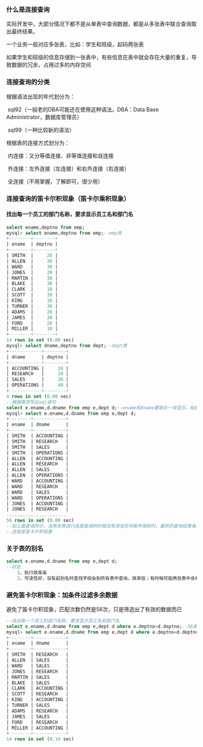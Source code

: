 ### 什么是连接查询

实际开发中，大部分情况下都不是从单表中查询数据，都是从多张表中联合查询取出最终结果。

一个业务一般对应多张表，比如：学生和班级，起码两张表

如果学生和班级的信息存储到一张表中，有些信息在表中就会存在大量的重复，导致数据的冗余，占用过多的内存空间

### 连接查询的分类

根据语法出现的年代划分为：

​	sql92（一般老的DBA可能还在使用这种语法。DBA：Data Base Administrator，数据库管理员）

​	sql99（一种比较新的语法）

根据表的连接方式划分为：

​		内连接：又分等值连接、非等值连接和自连接

​		外连接：左外连接（左连接）和右外连接（右连接）

​		全连接（不用掌握，了解即可，很少用）

### 连接查询的笛卡尔积现象（笛卡尔乘积现象）

#### 找出每一个员工的部门名称，要求显示员工名和部门名

```sql
select ename,deptno from emp;
mysql> select ename,deptno from emp;--emp表
+--------+--------+
| ename  | deptno |
+--------+--------+
| SMITH  |     20 |
| ALLEN  |     30 |
| WARD   |     30 |
| JONES  |     20 |
| MARTIN |     30 |
| BLAKE  |     30 |
| CLARK  |     10 |
| SCOTT  |     20 |
| KING   |     10 |
| TURNER |     30 |
| ADAMS  |     20 |
| JAMES  |     30 |
| FORD   |     20 |
| MILLER |     10 |
+--------+--------+
14 rows in set (0.00 sec)
mysql> select dname,deptno from dept;--dept表
+------------+--------+
| dname      | deptno |
+------------+--------+
| ACCOUNTING |     10 |
| RESEARCH   |     20 |
| SALES      |     30 |
| OPERATIONS |     40 |
+------------+--------+
4 rows in set (0.00 sec)
--根据需求写出sql语句
select e.ename,d.dname from emp e,dept d;--ename和dname要联合一块显示，粘到一块，此时没有条件限制ename中的一个字段就得与dname中的所有字段都配对一起然后显示
mysql> select e.ename,d.dname from emp e,dept d;
+--------+------------+
| ename  | dname      |
+--------+------------+
| SMITH  | ACCOUNTING |
| SMITH  | RESEARCH   |
| SMITH  | SALES      |
| SMITH  | OPERATIONS |
| ALLEN  | ACCOUNTING |
| ALLEN  | RESEARCH   |
| ALLEN  | SALES      |
| ALLEN  | OPERATIONS |
| WARD   | ACCOUNTING |
| WARD   | RESEARCH   |
| WARD   | SALES      |
| WARD   | OPERATIONS |
| JONES  | ACCOUNTING |
| JONES  | RESEARCH   |
......................
56 rows in set (0.00 sec)
--如上面查询所示，当两张表进行连接查询的时候没有添加任何条件限制时，最终的查询结果条数是两张表记录条数的乘积
--这就是笛卡尔积现象
```

### 关于表的别名

```sql
select e.ename,d.dname from emp e,dept d;
--好处
	1、执行效率高
	2、可读性好，没有起别名时查找字段会到所有表中查询，效率低；有时候可能两张表中会有相同名称的字段，这样会让sql语句能判别
```

### 避免笛卡尔积现象：加条件过滤多余数据

避免了笛卡尔积现象，匹配次数仍然是56次，只是筛选出了有效的数据而已

```sql
--找出每一个员工的部门名称，要求显示员工名和部门名
select e.ename,d.dname from emp e,dept d where e.deptno=d.deptno;--56条四选一
mysql> select e.ename,d.dname from emp e,dept d where e.deptno=d.deptno;--sql92语法，不常用
+--------+------------+
| ename  | dname      |
+--------+------------+
| SMITH  | RESEARCH   |
| ALLEN  | SALES      |
| WARD   | SALES      |
| JONES  | RESEARCH   |
| MARTIN | SALES      |
| BLAKE  | SALES      |
| CLARK  | ACCOUNTING |
| SCOTT  | RESEARCH   |
| KING   | ACCOUNTING |
| TURNER | SALES      |
| ADAMS  | RESEARCH   |
| JAMES  | SALES      |
| FORD   | RESEARCH   |
| MILLER | ACCOUNTING |
+--------+------------+
14 rows in set (0.14 sec)
```

